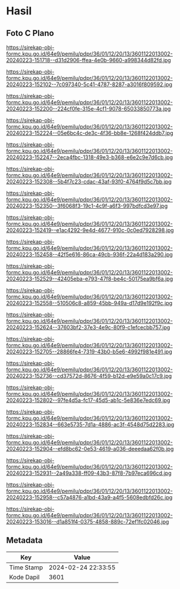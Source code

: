 # Hasil

## Foto C Plano

https://sirekap-obj-formc.kpu.go.id/64e9/pemilu/pdpr/36/01/12/20/13/3601122013002-20240223-151718--d31d2906-ffea-4e0b-9660-a998344d82fd.jpg

https://sirekap-obj-formc.kpu.go.id/64e9/pemilu/pdpr/36/01/12/20/13/3601122013002-20240223-152102--7c097340-5c41-4787-8287-a3016f809592.jpg

https://sirekap-obj-formc.kpu.go.id/64e9/pemilu/pdpr/36/01/12/20/13/3601122013002-20240223-152200--224cf0fe-315e-4cf1-9078-65033850773a.jpg

https://sirekap-obj-formc.kpu.go.id/64e9/pemilu/pdpr/36/01/12/20/13/3601122013002-20240223-152224--05e6bc4c-de3c-4f36-bb8e-1268f424ddb7.jpg

https://sirekap-obj-formc.kpu.go.id/64e9/pemilu/pdpr/36/01/12/20/13/3601122013002-20240223-152247--2eca4fbc-1318-49e3-b368-e6e2c9e7d6cb.jpg

https://sirekap-obj-formc.kpu.go.id/64e9/pemilu/pdpr/36/01/12/20/13/3601122013002-20240223-152308--5b4f7c23-cdac-43af-93f0-4764f9d5c7bb.jpg

https://sirekap-obj-formc.kpu.go.id/64e9/pemilu/pdpr/36/01/12/20/13/3601122013002-20240223-152350--3f6068f3-19c1-4c9f-a6f3-997bdfcd3e97.jpg

https://sirekap-obj-formc.kpu.go.id/64e9/pemilu/pdpr/36/01/12/20/13/3601122013002-20240223-152419--e1ac4292-9e4d-4677-910c-0c0ed7928298.jpg

https://sirekap-obj-formc.kpu.go.id/64e9/pemilu/pdpr/36/01/12/20/13/3601122013002-20240223-152458--42f5e616-86ca-49cb-936f-22a4d183a290.jpg

https://sirekap-obj-formc.kpu.go.id/64e9/pemilu/pdpr/36/01/12/20/13/3601122013002-20240223-152529--42405eba-e793-47f8-be4c-50175ea9bf6a.jpg

https://sirekap-obj-formc.kpu.go.id/64e9/pemilu/pdpr/36/01/12/20/13/3601122013002-20240223-152558--510506c8-a859-45bb-949a-d17d9e192f9c.jpg

https://sirekap-obj-formc.kpu.go.id/64e9/pemilu/pdpr/36/01/12/20/13/3601122013002-20240223-152624--37603bf2-37e3-4e9c-80f9-c1efcecbb757.jpg

https://sirekap-obj-formc.kpu.go.id/64e9/pemilu/pdpr/36/01/12/20/13/3601122013002-20240223-152705--28866fe4-7319-43b0-b5e6-4992f981e491.jpg

https://sirekap-obj-formc.kpu.go.id/64e9/pemilu/pdpr/36/01/12/20/13/3601122013002-20240223-152736--cd37572d-8676-4f59-b12d-e9e59a0c17c9.jpg

https://sirekap-obj-formc.kpu.go.id/64e9/pemilu/pdpr/36/01/12/20/13/3601122013002-20240223-152802--97fe4d5a-fc17-45d5-ab1c-5e836e7edc69.jpg

https://sirekap-obj-formc.kpu.go.id/64e9/pemilu/pdpr/36/01/12/20/13/3601122013002-20240223-152834--663e5735-7d1a-4886-ac3f-4548d75d2283.jpg

https://sirekap-obj-formc.kpu.go.id/64e9/pemilu/pdpr/36/01/12/20/13/3601122013002-20240223-152904--efd8bc62-0e53-4619-a036-deeedaa62f0b.jpg

https://sirekap-obj-formc.kpu.go.id/64e9/pemilu/pdpr/36/01/12/20/13/3601122013002-20240223-152931--2a49a338-ff09-43b3-87f8-7b97eca696cd.jpg

https://sirekap-obj-formc.kpu.go.id/64e9/pemilu/pdpr/36/01/12/20/13/3601122013002-20240223-152958--c57a4876-a1bd-43a9-a4f5-5608edbfd26c.jpg

https://sirekap-obj-formc.kpu.go.id/64e9/pemilu/pdpr/36/01/12/20/13/3601122013002-20240223-153016--d1a851f4-0375-4858-889c-72ef1fc02046.jpg


## Metadata

| Key        | Value               |
| ---------- | ------------------- |
| Time Stamp | 2024-02-24 22:33:55 |
| Kode Dapil | 3601                |



